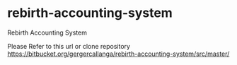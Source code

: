# rebirth-accounting-system
Rebirth Accounting System

Please Refer to this url or clone repository 
https://bitbucket.org/gergercallanga/rebirth-accounting-system/src/master/

